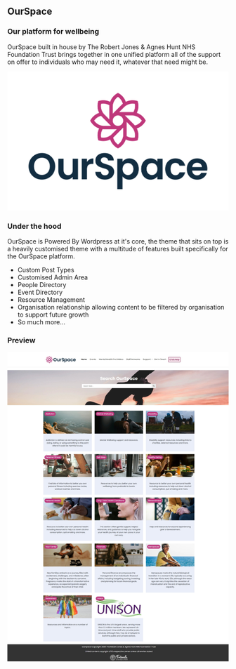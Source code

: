 ## OurSpace
### Our platform for wellbeing

OurSpace built in house by The Robert Jones & Agnes Hunt NHS Foundation Trust brings together in one unified platform all of the support on offer to individuals who may need it, whatever that need might be. 

![alt text](img/logo.png)

### Under the hood

OurSpace is Powered By Wordpress at it's core, the theme that sits on top is a heavily customised theme with a multitude of features built specifically for the OurSpace platform. 

- Custom Post Types
- Customised Admin Area
- People Directory
- Event Directory
- Resource Management
- Organisation relationship allowing content to be filtered by organisation to support future growth
- So much more...

### Preview 

![Screenshot of the OurSpace platform home screen](img/ourspace.jpeg)
